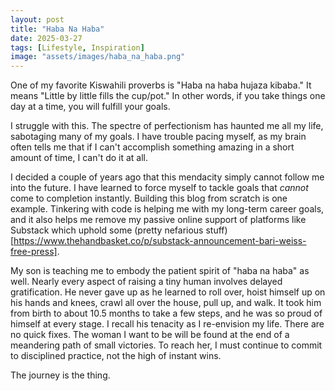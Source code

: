 ```yaml
---
layout: post
title: "Haba Na Haba"
date: 2025-03-27
tags: [Lifestyle, Inspiration]
image: "assets/images/haba_na_haba.png"
---
```

One of my favorite Kiswahili proverbs is "Haba na haba hujaza kibaba." It means "Little by little fills the cup/pot." In other words, if you take things one day at a time, you will fulfill your goals. 

I struggle with this. The spectre of perfectionism has haunted me all my life, sabotaging many of my goals. I have trouble pacing myself, as my brain often tells me that if I can't accomplish something amazing in a short amount of time, I can't do it at all. 

I decided a couple of years ago that this mendacity simply cannot follow me into the future. I have learned to force myself to tackle goals that *cannot* come to completion instantly. Building this blog from scratch is one example. Tinkering with code is helping me with my long-term career goals, and it also helps me remove my passive online support of platforms like Substack which uphold some (pretty nefarious stuff)[https://www.thehandbasket.co/p/substack-announcement-bari-weiss-free-press]. 

My son is teaching me to embody the patient spirit of "haba na haba" as well. Nearly every aspect of raising a tiny human involves delayed gratification. He never gave up as he learned to roll over, hoist himself up on his hands and knees, crawl all over the house, pull up, and walk. It took him from birth to about 10.5 months to take a few steps, and he was so proud of himself at every stage. I recall his tenacity as I re-envision my life. There are no quick fixes. The woman I want to be will be found at the end of a meandering path of small victories. To reach her, I must continue to commit to  disciplined practice, not the high of instant wins. 

The journey is the thing. 